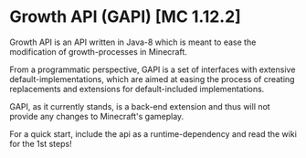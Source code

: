 # Growth API (GAPI)  [MC 1.12.2]

Growth API is an API written in Java-8 which is meant to ease the modification of
 growth-processes in Minecraft.
 
 From a programmatic perspective, GAPI is a set of interfaces 
 with extensive default-implementations, which are aimed at 
 easing the process of creating replacements and extensions for default-included implementations.
 
 
 GAPI, as it currently stands, is a back-end extension and thus will not provide any changes to Minecraft's gameplay.
 
 For a quick start, include the api as a runtime-dependency and read the wiki for the 1st steps!   
  